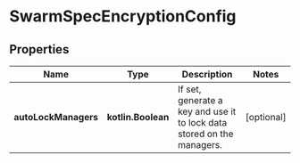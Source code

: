 
# SwarmSpecEncryptionConfig

## Properties
Name | Type | Description | Notes
------------ | ------------- | ------------- | -------------
**autoLockManagers** | **kotlin.Boolean** | If set, generate a key and use it to lock data stored on the managers.  |  [optional]



